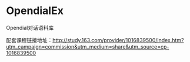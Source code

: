# OpendialEx
Opendial对话语料库






配套课程链接地址：http://study.163.com/provider/1016839500/index.htm?utm_campaign=commission&utm_medium=share&utm_source=cp-1016839500
